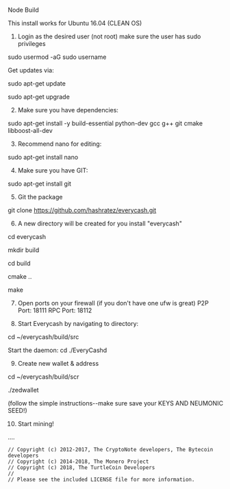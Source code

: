 Node Build

This install works for Ubuntu 16.04 (CLEAN OS)

1. Login as the desired user (not root) make sure the user has sudo privileges

sudo usermod -aG sudo username

Get updates via:

sudo apt-get update

sudo apt-get upgrade

2. Make sure you have dependencies:

sudo apt-get install -y build-essential python-dev gcc g++ git cmake libboost-all-dev

3. Recommend nano for editing: 

sudo apt-get install nano

4. Make sure you have GIT: 

sudo apt-get install git

5. Git the package

git clone https://github.com/hashratez/everycash.git

6. A new directory will be created for you install "everycash"

cd everycash

mkdir build

cd build

cmake ..

make

7.  Open ports on your firewall (if you don't have one ufw is great)
P2P Port: 18111
RPC Port: 18112

8. Start Everycash by navigating to directory:

cd ~/everycash/build/src

Start the daemon:
cd 
./EveryCashd

9. Create new wallet & address

cd ~/everycash/build/scr

./zedwallet

(follow the simple instructions--make sure save your KEYS AND NEUMONIC SEED!)

10. Start mining!

....






```
// Copyright (c) 2012-2017, The CryptoNote developers, The Bytecoin developers
// Copyright (c) 2014-2018, The Monero Project
// Copyright (c) 2018, The TurtleCoin Developers
// 
// Please see the included LICENSE file for more information.
```

